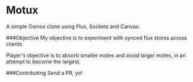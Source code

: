 # Motux
A simple Osmos clone using Flux, Sockets and Canvas.

###Objective
My objective is to experiment with synced flux stores across clients.

Player's objective is to absorb smaller motes and avoid larger motes, in an attempt to become the largest.

###Contributing
Send a PR, yo!
